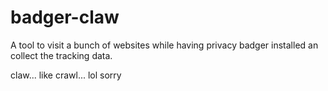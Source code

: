 # badger-claw
A tool to visit a bunch of websites while having privacy badger installed an collect the tracking data.

claw... like crawl... lol sorry

